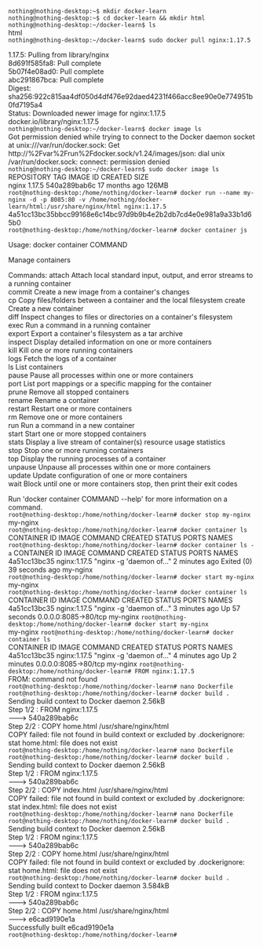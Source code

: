 ``` nothing@nothing-desktop:~$ mkdir docker-learn  ```    
``` nothing@nothing-desktop:~$ cd docker-learn && mkdir html  ```    
``` nothing@nothing-desktop:~/docker-learn$ ls ```    
html  
``` nothing@nothing-desktop:~/docker-learn$ sudo docker pull nginx:1.17.5 ```     
        
1.17.5: Pulling from library/nginx  
8d691f585fa8: Pull complete  
5b07f4e08ad0: Pull complete  
abc291867bca: Pull complete   
Digest: sha256:922c815aa4df050d4df476e92daed4231f466acc8ee90e0e774951b0fd7195a4  
Status: Downloaded newer image for nginx:1.17.5  
docker.io/library/nginx:1.17.5  
``` nothing@nothing-desktop:~/docker-learn$ docker image ls ```      
Got permission denied while trying to connect to the Docker daemon socket at unix:///var/run/docker.sock: Get http://%2Fvar%2Frun%2Fdocker.sock/v1.24/images/json: dial unix /var/run/docker.sock: connect: permission denied  
``` nothing@nothing-desktop:~/docker-learn$ sudo docker image ls ```    
REPOSITORY   TAG       IMAGE ID       CREATED         SIZE  
nginx        1.17.5    540a289bab6c   17 months ago   126MB  
``` root@nothing-desktop:/home/nothing/docker-learn# docker run --name my-nginx -d -p 8085:80 -v /home/nothing/docker-learn/html:/usr/share/nginx/html nginx:1.17.5  ```   
4a51cc13bc35bbcc99168e6c14bc97d9b9b4e2b2db7cd4e0e981a9a33b1d65b0  
``` root@nothing-desktop:/home/nothing/docker-learn# docker container js ```     

Usage:  docker container COMMAND     

Manage containers      

Commands:
  attach      Attach local standard input, output, and error streams to a running container  
  commit      Create a new image from a container's changes  
  cp          Copy files/folders between a container and the local filesystem 
  create      Create a new container  
  diff        Inspect changes to files or directories on a container's filesystem  
  exec        Run a command in a running container  
  export      Export a container's filesystem as a tar archive  
  inspect     Display detailed information on one or more containers  
  kill        Kill one or more running containers  
  logs        Fetch the logs of a container  
  ls          List containers  
  pause       Pause all processes within one or more containers  
  port        List port mappings or a specific mapping for the container  
  prune       Remove all stopped containers  
  rename      Rename a container  
  restart     Restart one or more containers  
  rm          Remove one or more containers  
  run         Run a command in a new container  
  start       Start one or more stopped containers  
  stats       Display a live stream of container(s) resource usage statistics  
  stop        Stop one or more running containers  
  top         Display the running processes of a container  
  unpause     Unpause all processes within one or more containers  
  update      Update configuration of one or more containers  
  wait        Block until one or more containers stop, then print their exit codes  

Run 'docker container COMMAND --help' for more information on a command.  
``` root@nothing-desktop:/home/nothing/docker-learn# docker stop my-nginx ```
my-nginx  
``` root@nothing-desktop:/home/nothing/docker-learn# docker container ls ```
CONTAINER ID   IMAGE     COMMAND   CREATED   STATUS    PORTS     NAMES  
``` root@nothing-desktop:/home/nothing/docker-learn# docker container ls -a ```
CONTAINER ID   IMAGE          COMMAND                  CREATED         STATUS                      PORTS     NAMES  
4a51cc13bc35   nginx:1.17.5   "nginx -g 'daemon of…"   2 minutes ago   Exited (0) 39 seconds ago             my-nginx  
``` root@nothing-desktop:/home/nothing/docker-learn# docker start my-nginx ```   
my-nginx   
``` root@nothing-desktop:/home/nothing/docker-learn# docker container ls ```    
CONTAINER ID   IMAGE          COMMAND                  CREATED         STATUS          PORTS                  NAMES
4a51cc13bc35   nginx:1.17.5   "nginx -g 'daemon of…"   3 minutes ago   Up 57 seconds   0.0.0.0:8085->80/tcp   my-nginx
``` root@nothing-desktop:/home/nothing/docker-learn# docker start my-nginx ```    
my-nginx
``` root@nothing-desktop:/home/nothing/docker-learn# docker container ls ```   
CONTAINER ID   IMAGE          COMMAND                  CREATED         STATUS         PORTS                  NAMES
4a51cc13bc35   nginx:1.17.5   "nginx -g 'daemon of…"   4 minutes ago   Up 2 minutes   0.0.0.0:8085->80/tcp   my-nginx
``` root@nothing-desktop:/home/nothing/docker-learn# FROM nginx:1.17.5 ```   
FROM: command not found     
``` root@nothing-desktop:/home/nothing/docker-learn# nano Dockerfile ```   
``` root@nothing-desktop:/home/nothing/docker-learn# docker build . ```  
Sending build context to Docker daemon   2.56kB  
Step 1/2 : FROM nginx:1.17.5  
 ---> 540a289bab6c  
Step 2/2 : COPY home.html /usr/share/nginx/html   
COPY failed: file not found in build context or excluded by .dockerignore: stat home.html: file does not exist  
``` root@nothing-desktop:/home/nothing/docker-learn# nano Dockerfile ```  
``` root@nothing-desktop:/home/nothing/docker-learn# docker build . ```  
Sending build context to Docker daemon   2.56kB  
Step 1/2 : FROM nginx:1.17.5  
 ---> 540a289bab6c  
Step 2/2 : COPY index.html /usr/share/nginx/html  
COPY failed: file not found in build context or excluded by .dockerignore: stat index.html: file does not exist  
``` root@nothing-desktop:/home/nothing/docker-learn# nano Dockerfile   ```  
``` root@nothing-desktop:/home/nothing/docker-learn# docker build .  ```  
Sending build context to Docker daemon   2.56kB  
Step 1/2 : FROM nginx:1.17.5  
 ---> 540a289bab6c  
Step 2/2 : COPY home.html /usr/share/nginx/html  
COPY failed: file not found in build context or excluded by .dockerignore: stat home.html: file does not exist  
``` root@nothing-desktop:/home/nothing/docker-learn# docker build . ```  
Sending build context to Docker daemon  3.584kB    
Step 1/2 : FROM nginx:1.17.5  
 ---> 540a289bab6c  
Step 2/2 : COPY home.html /usr/share/nginx/html  
 ---> e6cad9190e1a  
Successfully built e6cad9190e1a  
``` root@nothing-desktop:/home/nothing/docker-learn# ```  
